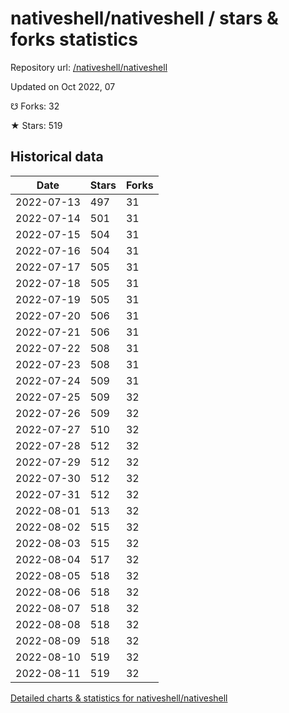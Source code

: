 # nativeshell/nativeshell / stars & forks statistics

Repository url: [/nativeshell/nativeshell](https://github.com/nativeshell/nativeshell)

Updated on Oct 2022, 07

☋ Forks: 32

★ Stars: 519

## Historical data
| Date | Stars | Forks |
|------|-------|-------|
| 2022-07-13 | 497 | 31 | 
| 2022-07-14 | 501 | 31 | 
| 2022-07-15 | 504 | 31 | 
| 2022-07-16 | 504 | 31 | 
| 2022-07-17 | 505 | 31 | 
| 2022-07-18 | 505 | 31 | 
| 2022-07-19 | 505 | 31 | 
| 2022-07-20 | 506 | 31 | 
| 2022-07-21 | 506 | 31 | 
| 2022-07-22 | 508 | 31 | 
| 2022-07-23 | 508 | 31 | 
| 2022-07-24 | 509 | 31 | 
| 2022-07-25 | 509 | 32 | 
| 2022-07-26 | 509 | 32 | 
| 2022-07-27 | 510 | 32 | 
| 2022-07-28 | 512 | 32 | 
| 2022-07-29 | 512 | 32 | 
| 2022-07-30 | 512 | 32 | 
| 2022-07-31 | 512 | 32 | 
| 2022-08-01 | 513 | 32 | 
| 2022-08-02 | 515 | 32 | 
| 2022-08-03 | 515 | 32 | 
| 2022-08-04 | 517 | 32 | 
| 2022-08-05 | 518 | 32 | 
| 2022-08-06 | 518 | 32 | 
| 2022-08-07 | 518 | 32 | 
| 2022-08-08 | 518 | 32 | 
| 2022-08-09 | 518 | 32 | 
| 2022-08-10 | 519 | 32 | 
| 2022-08-11 | 519 | 32 | 


[Detailed charts & statistics for nativeshell/nativeshell](https://reviewgithub.com/rep/nativeshell/nativeshell)
